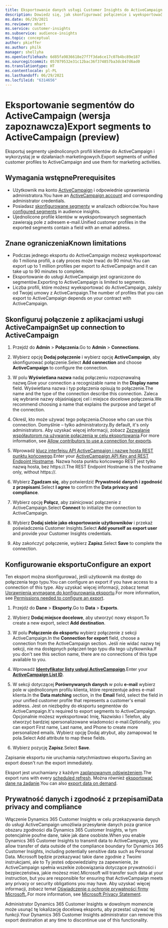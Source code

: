 ```yaml
---
title: Eksportowanie danych usługi Customer Insights do ActiveCampaign
description: Dowiedz się, jak skonfigurować połączenie i wyeksportować je do usługi ActiveCampaign.
ms.date: 06/29/2021
ms.reviewer: mhart
ms.service: customer-insights
ms.subservice: audience-insights
ms.topic: conceptual
author: pkieffer
ms.author: philk
manager: shellyha
ms.openlocfilehash: 6d85fa9836618e27f7f3da6ce17c07b4bc89e187
ms.sourcegitcommit: 057079532e31c12bac36f374857ba3dc847d6ad0
ms.translationtype: HT
ms.contentlocale: pl-PL
ms.lasthandoff: 06/29/2021
ms.locfileid: "6314656"
---
```

# <a name="export-segments-to-activecampaign-preview"></a><span data-ttu-id="ec128-103">Eksportowanie segmentów do ActiveCampaign (wersja zapoznawcza)</span><span class="sxs-lookup"><span data-stu-id="ec128-103">Export segments to ActiveCampaign (preview)</span></span>

<span data-ttu-id="ec128-104">Eksportuj segmenty ujednoliconych profili klientów do ActiveCampaign i wykorzystaj je w działaniach marketingowych.</span><span class="sxs-lookup"><span data-stu-id="ec128-104">Export segments of unified customer profiles to ActiveCampaign and use them for marketing activities.</span></span>

## <a name="prerequisites"></a><span data-ttu-id="ec128-105">Wymagania wstępne</span><span class="sxs-lookup"><span data-stu-id="ec128-105">Prerequisites</span></span>

-   <span data-ttu-id="ec128-106">Użytkownik ma konto [ActiveCampaign](https://www.activecampaign.com/) i odpowiednie uprawnienia administratora.</span><span class="sxs-lookup"><span data-stu-id="ec128-106">You have an [ActiveCampaign account](https://www.activecampaign.com/) and corresponding administrator credentials.</span></span>
-   <span data-ttu-id="ec128-107">Posiadasz [skonfigurowane segmenty](segments.md) w analizach odbiorców.</span><span class="sxs-lookup"><span data-stu-id="ec128-107">You have [configured segments](segments.md) in audience insights.</span></span>
-   <span data-ttu-id="ec128-108">Ujednolicone profile klientów w wyeksportowanych segmentach zawierają pole z adresem e-mail.</span><span class="sxs-lookup"><span data-stu-id="ec128-108">Unified customer profiles in the exported segments contain a field with an email address.</span></span>

## <a name="known-limitations"></a><span data-ttu-id="ec128-109">Znane ograniczenia</span><span class="sxs-lookup"><span data-stu-id="ec128-109">Known limitations</span></span>

- <span data-ttu-id="ec128-110">Podczas jednego eksportu do ActiveCampaign możesz wyeksportować do 1 miliona profili, a cały proces może trwać do 90 minut.</span><span class="sxs-lookup"><span data-stu-id="ec128-110">You can export up to 1 million profiles per export to ActiveCampaign and it can take up to 90 minutes to complete.</span></span>
- <span data-ttu-id="ec128-111">Eksportowanie do usługi ActiveCampaign jest ograniczone do segmentów.</span><span class="sxs-lookup"><span data-stu-id="ec128-111">Exporting to ActiveCampaign is limited to segments.</span></span>
- <span data-ttu-id="ec128-112">Liczba profili, które możesz wyeksportować do ActiveCampaign, zależy od Twojej umowy z ActiveCampaign.</span><span class="sxs-lookup"><span data-stu-id="ec128-112">The number of profiles that you can export to ActiveCampaign depends on your contract with ActiveCampaign.</span></span>

## <a name="set-up-connection-to-activecampaign"></a><span data-ttu-id="ec128-113">Skonfiguruj połączenie z aplikacjami usługi ActiveCampaign</span><span class="sxs-lookup"><span data-stu-id="ec128-113">Set up connection to ActiveCampaign</span></span>

1. <span data-ttu-id="ec128-114">Przejdź do **Admin** > **Połączenia**.</span><span class="sxs-lookup"><span data-stu-id="ec128-114">Go to **Admin** > **Connections**.</span></span>

1. <span data-ttu-id="ec128-115">Wybierz opcję **Dodaj połączenie** i wybierz opcję **ActiveCampaign**, aby skonfigurować połączenie.</span><span class="sxs-lookup"><span data-stu-id="ec128-115">Select **Add connection** and choose **ActiveCampaign** to configure the connection.</span></span>

1. <span data-ttu-id="ec128-116">W polu **Wyświetlana nazwa** nadaj połączeniu rozpoznawalną nazwę.</span><span class="sxs-lookup"><span data-stu-id="ec128-116">Give your connection a recognizable name in the **Display name** field.</span></span> <span data-ttu-id="ec128-117">Wyświetlana nazwa i typ połączenia opisują to połączenie.</span><span class="sxs-lookup"><span data-stu-id="ec128-117">The name and the type of the connection describe this connection.</span></span> <span data-ttu-id="ec128-118">Zaleca się wybranie nazwy objaśniającej cel i miejsce docelowe połączenia.</span><span class="sxs-lookup"><span data-stu-id="ec128-118">We recommend choosing a name that explains the purpose and target of the connection.</span></span>

1. <span data-ttu-id="ec128-119">Określ, kto może używać tego połączenia.</span><span class="sxs-lookup"><span data-stu-id="ec128-119">Choose who can use this connection.</span></span> <span data-ttu-id="ec128-120">Domyślnie – tylko administratorzy.</span><span class="sxs-lookup"><span data-stu-id="ec128-120">By default, it's only administrators.</span></span> <span data-ttu-id="ec128-121">Aby uzyskać więcej informacji, zobacz [Zezwalanie współautorom na używanie połączenia w celu eksportowania](connections.md#allow-contributors-to-use-a-connection-for-exports).</span><span class="sxs-lookup"><span data-stu-id="ec128-121">For more information, see [Allow contributors to use a connection for exports](connections.md#allow-contributors-to-use-a-connection-for-exports).</span></span>

1. <span data-ttu-id="ec128-122">Wprowadź [klucz interfejsu API ActiveCampaign i nazwę hosta REST punktu końcowego](https://help.activecampaign.com/hc/articles/207317590-Getting-started-with-the-API#how-to-obtain-your-activecampaign-api-url-and-key).</span><span class="sxs-lookup"><span data-stu-id="ec128-122">Enter your [ActiveCampaign API Key and REST Endpoint Hostname](https://help.activecampaign.com/hc/articles/207317590-Getting-started-with-the-API#how-to-obtain-your-activecampaign-api-url-and-key).</span></span> <span data-ttu-id="ec128-123">Nazwa hosta punktu końcowego REST jest tylko nazwą hosta, bez https://.</span><span class="sxs-lookup"><span data-stu-id="ec128-123">The REST Endpoint Hostname is the hostname only, without https://.</span></span> 

1. <span data-ttu-id="ec128-124">Wybierz **Zgadzam się**, aby potwierdzić **Prywatność danych i zgodność z przepisami**.</span><span class="sxs-lookup"><span data-stu-id="ec128-124">Select **I agree** to confirm the **Data privacy and compliance**.</span></span>

1. <span data-ttu-id="ec128-125">Wybierz opcję **Połącz**, aby zainicjować połączenie z ActiveCampaign.</span><span class="sxs-lookup"><span data-stu-id="ec128-125">Select **Connect** to initialize the connection to ActiveCampaign.</span></span>

1. <span data-ttu-id="ec128-126">Wybierz **Dodaj siebie jako eksportowanie użytkowników** i przekaż poświadczenia Customer Insights.</span><span class="sxs-lookup"><span data-stu-id="ec128-126">Select **Add yourself as export user** and provide your Customer Insights credentials.</span></span>

1. <span data-ttu-id="ec128-127">Aby zakończyć połączenie, wybierz **Zapisz**.</span><span class="sxs-lookup"><span data-stu-id="ec128-127">Select **Save** to complete the connection.</span></span>

## <a name="configure-an-export"></a><span data-ttu-id="ec128-128">Konfigurowanie eksportu</span><span class="sxs-lookup"><span data-stu-id="ec128-128">Configure an export</span></span>

<span data-ttu-id="ec128-129">Ten eksport można skonfigurować, jeśli użytkownik ma dostęp do połączenia tego typu.</span><span class="sxs-lookup"><span data-stu-id="ec128-129">You can configure an export if you have access to a connection of this type.</span></span> <span data-ttu-id="ec128-130">Aby uzyskać więcej informacji, zobacz temat [Uprawnienia wymagane do konfigurowania eksportu](export-destinations.md#set-up-a-new-export).</span><span class="sxs-lookup"><span data-stu-id="ec128-130">For more information, see [Permissions needed to configure an export](export-destinations.md#set-up-a-new-export).</span></span>

1. <span data-ttu-id="ec128-131">Przejdź do **Dane** > **Eksporty**.</span><span class="sxs-lookup"><span data-stu-id="ec128-131">Go to **Data** > **Exports**.</span></span>

1. <span data-ttu-id="ec128-132">Wybierz **Dodaj miejsce docelowe**, aby utworzyć nowy eksport.</span><span class="sxs-lookup"><span data-stu-id="ec128-132">To create a new export, select **Add destination**.</span></span>

1. <span data-ttu-id="ec128-133">W polu **Połączenie do eksportu** wybierz połączenie z sekcji ActiveCampaign.</span><span class="sxs-lookup"><span data-stu-id="ec128-133">In the **Connection for export** field, choose a connection from the ActiveCampaign section.</span></span> <span data-ttu-id="ec128-134">Jeśli nie widać nazwy tej sekcji, nie ma dostępnych połączeń tego typu dla tego użytkownika.</span><span class="sxs-lookup"><span data-stu-id="ec128-134">If you don't see this section name, there are no connections of this type available to you.</span></span>

1. <span data-ttu-id="ec128-135">Wprowadź [**Identyfikator listy usługi ActiveCampaign**](https://help.activecampaign.com/hc/articles/360000030559-How-to-create-a-list-in-ActiveCampaign).</span><span class="sxs-lookup"><span data-stu-id="ec128-135">Enter your [**ActiveCampaign List ID**](https://help.activecampaign.com/hc/articles/360000030559-How-to-create-a-list-in-ActiveCampaign).</span></span>    

3. <span data-ttu-id="ec128-136">W sekcji dotyczącej **Porównywanych danych** w polu **e-mail** wybierz pole w ujednoliconym profilu klienta, które reprezentuje adres e-mail klienta.</span><span class="sxs-lookup"><span data-stu-id="ec128-136">In the **Data matching** section, in the **Email** field, select the field in your unified customer profile that represents a customer's email address.</span></span> <span data-ttu-id="ec128-137">Jest on niezbędny do eksportu segmentów do ActiveCampaign.</span><span class="sxs-lookup"><span data-stu-id="ec128-137">It's required to export segments to ActiveCampaign.</span></span> <span data-ttu-id="ec128-138">Opcjonalnie możesz wyeksportować Imię, Nazwisko i Telefon, aby stworzyć bardziej spersonalizowane wiadomości e-mail.</span><span class="sxs-lookup"><span data-stu-id="ec128-138">Optionally, you can export First name, Last name, and Phone to create more personalized emails.</span></span> <span data-ttu-id="ec128-139">Wybierz opcję Dodaj atrybut, aby zamapować te pola.</span><span class="sxs-lookup"><span data-stu-id="ec128-139">Select Add attribute to map these fields.</span></span>

1. <span data-ttu-id="ec128-140">Wybierz pozycję **Zapisz**.</span><span class="sxs-lookup"><span data-stu-id="ec128-140">Select **Save**.</span></span>

<span data-ttu-id="ec128-141">Zapisanie eksportu nie uruchamia natychmiastowo eksportu.</span><span class="sxs-lookup"><span data-stu-id="ec128-141">Saving an export doesn't run the export immediately.</span></span>

<span data-ttu-id="ec128-142">Eksport jest uruchamiany z każdym [zaplanowanym odświeżeniem](system.md#schedule-tab).</span><span class="sxs-lookup"><span data-stu-id="ec128-142">The export runs with every [scheduled refresh](system.md#schedule-tab).</span></span> <span data-ttu-id="ec128-143">Można również [eksportować dane na żądanie](export-destinations.md#run-exports-on-demand).</span><span class="sxs-lookup"><span data-stu-id="ec128-143">You can also [export data on demand](export-destinations.md#run-exports-on-demand).</span></span> 


## <a name="data-privacy-and-compliance"></a><span data-ttu-id="ec128-144">Prywatność danych i zgodność z przepisami</span><span class="sxs-lookup"><span data-stu-id="ec128-144">Data privacy and compliance</span></span>

<span data-ttu-id="ec128-145">Włączenie Dynamics 365 Customer Insights w celu przekazywania danych do usługi ActiveCampaign umożliwia przesyłanie danych poza granice obszaru zgodności dla Dynamics 365 Customer Insights, w tym potencjalnie poufne dane, takie jak dane osobiste.</span><span class="sxs-lookup"><span data-stu-id="ec128-145">When you enable Dynamics 365 Customer Insights to transmit data to ActiveCampaign, you allow transfer of data outside of the compliance boundary for Dynamics 365 Customer Insights, including potentially sensitive data such as Personal Data.</span></span> <span data-ttu-id="ec128-146">Microsoft będzie przekazywać takie dane zgodnie z Twoimi instrukcjami, ale to Ty jesteś odpowiedzialny za zapewnienie, że ActiveCampaign spełnia wszelkie zobowiązania dotyczące prywatności i bezpieczeństwa, jakie możesz mieć.</span><span class="sxs-lookup"><span data-stu-id="ec128-146">Microsoft will transfer such data at your instruction, but you are responsible for ensuring that ActiveCampaign meets any privacy or security obligations you may have.</span></span> <span data-ttu-id="ec128-147">Aby uzyskać więcej informacji, zobacz temat [Oświadczenie o ochronie prywatności firmy Microsoft.](https://go.microsoft.com/fwlink/?linkid=396732).</span><span class="sxs-lookup"><span data-stu-id="ec128-147">For more information, see [Microsoft Privacy Statement](https://go.microsoft.com/fwlink/?linkid=396732).</span></span>

<span data-ttu-id="ec128-148">Administrator Dynamics 365 Customer Insights w dowolnym momencie może usunąć tę lokalizację docelową eksportu, aby przestać używać tej funkcji.</span><span class="sxs-lookup"><span data-stu-id="ec128-148">Your Dynamics 365 Customer Insights administrator can remove this export destination at any time to discontinue use of this functionality.</span></span>
